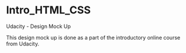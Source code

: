 # Intro_HTML_CSS
Udacity - Design Mock Up

This design mock up is done as a part of the introductory online course from Udacity.
